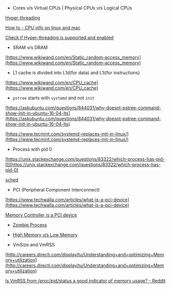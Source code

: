 - Cores v/s Virtual CPUs | Physical CPUs v/s Logical CPUs

[Hyper-threading](https://www.wikiwand.com/en/Hyper-threading)

[How to - CPU info on linux and mac](http://www.noktec.be/archives/1325)

[Check if Hyper-threading is supported and enabled](https://unix.stackexchange.com/questions/33450/checking-if-hyperthreading-is-enabled-or-not)

- SRAM v/s DRAM

[https://www.wikiwand.com/en/Static_random-access_memory](https://www.wikiwand.com/en/Static_random-access_memory)

- L1 cache is divided into L1d(for data) and L1i(for instructions)

[https://www.wikiwand.com/en/CPU_cache](https://www.wikiwand.com/en/CPU_cache)

- `pstree` starts with `systemd` and not `init`

[https://askubuntu.com/questions/844031/why-doesnt-pstree-command-show-init-in-ubuntu-16-04-lts](https://askubuntu.com/questions/844031/why-doesnt-pstree-command-show-init-in-ubuntu-16-04-lts)

[https://www.tecmint.com/systemd-replaces-init-in-linux/](https://www.tecmint.com/systemd-replaces-init-in-linux/)

- Process with pid 0

[https://unix.stackexchange.com/questions/83322/which-process-has-pid-0](https://unix.stackexchange.com/questions/83322/which-process-has-pid-0)

[sched](http://man7.org/linux/man-pages/man7/sched.7.html)

- PCI (Peripheral Component Interconnect)

[https://www.techwalla.com/articles/what-is-a-pci-device](https://www.techwalla.com/articles/what-is-a-pci-device)

[Memory Controller is a PCI device](https://www.wikiwand.com/en/Memory_controller)

- [Zombie Process](https://www.wikiwand.com/en/Zombie_process)

- [High Memory v/s Low Memory](https://unix.stackexchange.com/questions/4929/what-are-high-memory-and-low-memory-on-linux)

- VmSize and VmRSS

[http://careers.directi.com/display/tu/Understanding+and+optimizing+Memory+utilization](http://careers.directi.com/display/tu/Understanding+and+optimizing+Memory+utilization)

[Is VmRSS from /proc/pid/status a good indicator of memory usage? - Reddit](https://www.reddit.com/r/linux/comments/1xmsrv/is_vmrss_from_procpidstatus_a_good_indicator_of/)
